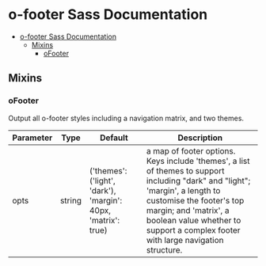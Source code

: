 # o-footer Sass Documentation

- [o-footer Sass Documentation](#o-footer-sass-documentation)
  - [Mixins](#mixins)
    - [oFooter](#ofooter)

## Mixins

### oFooter

Output all o-footer styles including a navigation matrix, and two themes.

| Parameter | Type   | Default                                                       | Description                                                                                                                                                                                                                                                           |
| --------- | ------ | ------------------------------------------------------------- | --------------------------------------------------------------------------------------------------------------------------------------------------------------------------------------------------------------------------------------------------------------------- |
| opts      | string | ('themes': ('light', 'dark'), 'margin': 40px, 'matrix': true) | a map of footer options. Keys include 'themes', a list of themes to support including "dark" and "light"; 'margin', a length to customise the footer's top margin; and 'matrix', a boolean value whether to support a complex footer with large navigation structure. |
